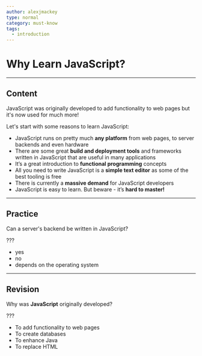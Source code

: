```yaml
---
author: alexjmackey
type: normal
category: must-know
tags:
  - introduction
---
```


# Why Learn JavaScript?


---

## Content

JavaScript was originally developed to add functionality to web pages but it's now used for much more!

Let's start with some reasons to learn JavaScript:

- JavaScript runs on pretty much **any platform** from web pages, to server backends and even hardware
- There are some great **build and deployment tools** and frameworks written in JavaScript that are useful in many applications
- It’s a great introduction to **functional programming** concepts
- All you need to write JavaScript is a **simple text editor** as some of the best tooling is free
- There is currently a **massive demand** for JavaScript developers
- JavaScript is easy to learn. But beware - it’s **hard to master!**


---

## Practice

Can a server's backend be written in JavaScript?

???

- yes
- no
- depends on the operating system


---

## Revision

Why was **JavaScript** originally developed?

???

- To add functionality to web pages
- To create databases
- To enhance Java
- To replace HTML
